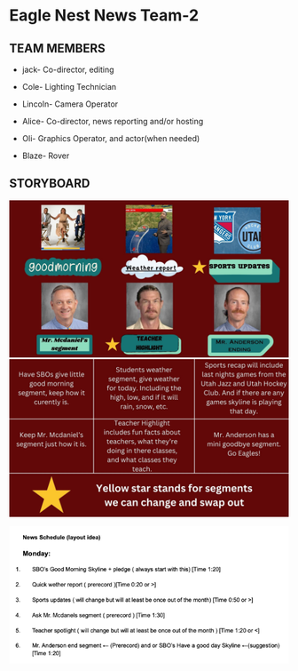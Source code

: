 # Eagle Nest News Team-2

## TEAM MEMBERS
* jack- Co-director, editing

* Cole- Lighting Technician

* Lincoln- Camera Operator

* Alice- Co-director, news reporting and/or hosting

* Oli- Graphics Operator, and actor(when needed)

* Blaze- Rover

## STORYBOARD

![Storyboard](https://github.com/9637642/TEAM-2/blob/main/Assests/1.jpg?raw=true)
![Storyboard info](https://github.com/9637642/TEAM-2/blob/main/Assests/2.jpg?raw=true)

![News Schedule layout idea](https://github.com/9637642/TEAM-2/blob/main/Assests/News%20Schedule%20(layout%20idea).png?raw=true)


